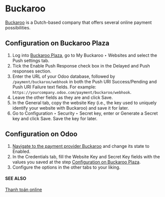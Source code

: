 # Buckaroo

[Buckaroo](https://www.buckaroo.eu/) is a Dutch-based company that offers several online payment
possibilities.

<a id="payment-providers-buckaroo-configure-dashboard"></a>

## Configuration on Buckaroo Plaza

1. Log into [Buckaroo Plaza](https://plaza.buckaroo.nl), go to My Buckaroo ‣
   Websites and select the Push settings tab.
2. Tick the Enable Push Response check box in the Delayed and Push responses
   section.
3. Enter the URL of your Odoo database, followed by `/payment/buckaroo/webhook` in both the
   Push URI Success/Pending and Push URI Failure text fields. For example:
   `https://yourcompany.odoo.com/payment/buckaroo/webhook`.
4. Leave the other fields as they are and click Save.
5. In the General tab, copy the website Key (i.e., the key used to uniquely
   identify your website with Buckaroo) and save it for later.
6. Go to Configuration ‣ Security ‣ Secret key, enter or Generate a
   Secret key and click Save. Save the key for later.

## Configuration on Odoo

1. [Navigate to the payment provider Buckaroo](applications/finance/payment_providers.md#payment-providers-add-new) and change its state
   to Enabled.
2. In the Credentials tab, fill the Website Key and Secret Key
   fields with the values you saved at the step
   [Configuration on Buckaroo Plaza](#payment-providers-buckaroo-configure-dashboard).
3. Configure the options in the other tabs to your liking.

#### SEE ALSO
[Thanh toán online](applications/finance/payment_providers.md)
